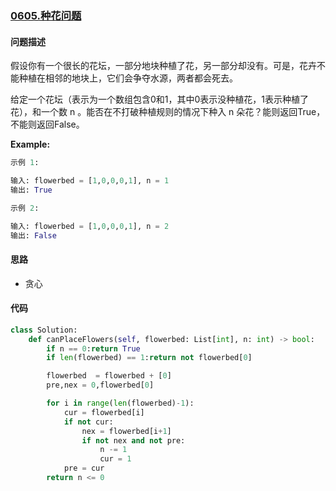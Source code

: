 ### [0605.种花问题](https://leetcode-cn.com/problems/can-place-flowers/)

#### 问题描述
假设你有一个很长的花坛，一部分地块种植了花，另一部分却没有。可是，花卉不能种植在相邻的地块上，它们会争夺水源，两者都会死去。

给定一个花坛（表示为一个数组包含0和1，其中0表示没种植花，1表示种植了花），和一个数 n 。能否在不打破种植规则的情况下种入 n 朵花？能则返回True，不能则返回False。

**Example:**
```python
示例 1:

输入: flowerbed = [1,0,0,0,1], n = 1
输出: True
```
```python
示例 2:

输入: flowerbed = [1,0,0,0,1], n = 2
输出: False
```

#### 思路
- 贪心

#### 代码

```python
class Solution:
    def canPlaceFlowers(self, flowerbed: List[int], n: int) -> bool:
        if n == 0:return True
        if len(flowerbed) == 1:return not flowerbed[0]

        flowerbed  = flowerbed + [0]
        pre,nex = 0,flowerbed[0]

        for i in range(len(flowerbed)-1):
            cur = flowerbed[i]
            if not cur:
                nex = flowerbed[i+1]
                if not nex and not pre:
                    n -= 1
                    cur = 1
            pre = cur
        return n <= 0
```